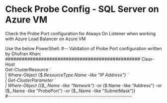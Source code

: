 # Check Probe Config - SQL Server on Azure VM
Check the Probe Port configuration for Always On Listener when working with Azure Load Balancer on Azure VM

Use the below PowerShell:
#-- Validation of Probe Port configuration written by Ghufran Khan:
#################################################
Clear-Host \
Get-ClusterResource \` \
| Where-Object {$_.ResourceType.Name -like "IP Address"} \` \
| Get-ClusterParameter \` \
| Where-Object {($_.Name -like "Network") -or ($_.Name -like "Address") -or ($_.Name -like "ProbePort") -or ($_.Name -like "SubnetMask")} \
#--------------------------------------------------------------
